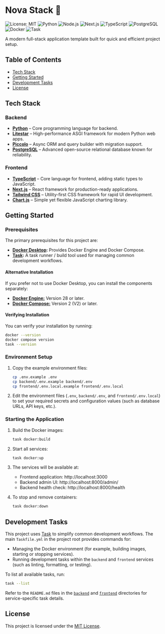 # Nova Stack 🌟

![License: MIT](https://img.shields.io/badge/License-MIT-yellow.svg)
![Python](https://img.shields.io/badge/python-3.13-blue)
![Node.js](https://img.shields.io/badge/node.js-v22.14-brightgreen)
![Next.js](https://img.shields.io/badge/Next.js-15.x-black?logo=next.js)
![TypeScript](https://img.shields.io/badge/TypeScript-5.x-3178C6?logo=typescript)
![PostgreSQL](https://img.shields.io/badge/PostgreSQL-17-0074D9?logo=postgresql&logoColor=white)
![Docker](https://img.shields.io/badge/Docker-0074D9?logo=docker&logoColor=white)
![Task](https://img.shields.io/badge/Task-43B883?logo=task&logoColor=white)

A modern full-stack application template built for quick and efficient project setup.

## Table of Contents

- [Tech Stack](#tech-stack)
- [Getting Started](#getting-started)
- [Development Tasks](#development-tasks)
- [License](#license)

## Tech Stack

### Backend
- **[Python][python]** – Core programming language for backend.
- **[Litestar][litestar]** – High-performance ASGI framework for modern Python web apps.
- **[Piccolo][piccolo]** – Async ORM and query builder with migration support.
- **[PostgreSQL][postgresql]** – Advanced open-source relational database known for reliability.

### Frontend
- **[TypeScript][typescript]** – Core language for frontend, adding static types to JavaScript.
- **[Next.js][nextjs]** – React framework for production-ready applications.
- **[Tailwind CSS][tailwind]** – Utility-first CSS framework for rapid UI development.
- **[Chart.js][chartjs]** – Simple yet flexible JavaScript charting library.

## Getting Started

### Prerequisites

The primary prerequisites for this project are:
- **[Docker Desktop][docker-desktop]:** Provides Docker Engine and Docker Compose.
- **[Task][task]:** A task runner / build tool used for managing common development workflows.

#### Alternative Installation

If you prefer not to use Docker Desktop, you can install the components separately:
- [**Docker Engine:**](https://docs.docker.com/engine/install/) Version 28 or later.
- [**Docker Compose:**](https://docs.docker.com/compose/install/linux/#install-the-plugin-manually) Version 2 (V2) or later.

#### Verifying Installation

You can verify your installation by running:
```bash
docker --version
docker compose version
task --version
```

### Environment Setup

1. Copy the example environment files:
   ```bash
   cp .env.example .env
   cp backend/.env.example backend/.env
   cp frontend/.env.local.example frontend/.env.local
   ```

2. Edit the environment files (`.env`, `backend/.env`, and `frontend/.env.local`) to set your required secrets and configuration values (such as database URLs, API keys, etc.).

### Starting the Application

1. Build the Docker images:
   ```bash
   task docker:build
   ```

2. Start all services:
   ```bash
   task docker:up
   ```

3. The services will be available at:
   - Frontend application: http://localhost:3000
   - Backend admin UI: http://localhost:8000/admin/
   - Backend health check: http://localhost:8000/health

4. To stop and remove containers:
   ```bash
   task docker:down
   ```

## Development Tasks

This project uses [Task][] to simplify common development workflows. The main `Taskfile.yml` in the project root provides commands for:

- Managing the Docker environment (for example, building images, starting or stopping services).
- Running development tasks within the `backend` and `frontend` services (such as linting, formatting, or testing).

To list all available tasks, run:

```bash
task --list
```

Refer to the `README.md` files in the [`backend`](./backend/README.md) and [`frontend`](./frontend/README.md) directories for service-specific task details.

## License

This project is licensed under the [MIT License](./LICENSE).

[chartjs]: https://www.chartjs.org/
[docker-desktop]: https://www.docker.com/products/docker-desktop/
[litestar]: https://litestar.dev/
[nextjs]: https://nextjs.org/
[piccolo]: https://piccolo-orm.com/
[postgresql]: https://www.postgresql.org/
[python]: https://www.python.org/
[tailwind]: https://tailwindcss.com/
[task]: https://taskfile.dev/
[typescript]: https://www.typescriptlang.org/
